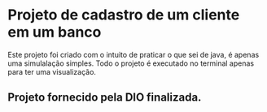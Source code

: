 # Projeto de cadastro de um cliente em um banco
Este projeto foi criado com o intuito de praticar o que sei de java, é apenas uma simulalação simples.
Todo o projeto é executado no terminal apenas para ter uma visualização.

## Projeto fornecido pela DIO finalizada.
